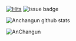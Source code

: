 <!--
**Anchangun/Anchangun** is a ✨ _special_ ✨ repository because its `README.md` (this file) appears on your GitHub profile.

Here are some ideas to get you started:

- 🔭 I’m currently working on ...
- 🌱 I’m currently learning ...
- 👯 I’m looking to collaborate on ...
- 🤔 I’m looking for help with ...
- 💬 Ask me about ...
- 📫 How to reach me: ...
- 😄 Pronouns: ...
- ⚡ Fun fact: ...
-->
[![Hits](https://hits.seeyoufarm.com/api/count/incr/badge.svg?url=https%3A%2F%2Fgithub.com%2FAnchangun%2FLeetCode&count_bg=%2379C83D&title_bg=%23555555&icon=&icon_color=%23E7E7E7&title=hits&edge_flat=false)](https://hits.seeyoufarm.com) ![issue badge](https://img.shields.io/badge/Gmail-chanung516-green?style=flat&logo=Gmail&logoColor=FFFFFF)

![Anchangun github stats](https://github-readme-stats.vercel.app/api?username=Anchangun&show_icons=true&theme=radical)

![AnChangun](https://github-readme-stats.vercel.app/api/top-langs/?username=Anchangun&show_icons=true&theme=radical)


